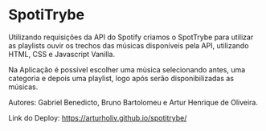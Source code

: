 # SpotiTrybe

Utilizando requisições da API do Spotify criamos o SpotTrybe para utilizar as playlists ouvir os trechos das músicas disponíveis pela API, utilizando HTML, CSS e Javascript Vanilla.

Na Aplicação é possível escolher uma mùsica selecionando antes, uma categoria e depois uma playlist, logo após serão disponibilizadas as músicas.

Autores: Gabriel Benedicto, Bruno Bartolomeu e Artur Henrique de Oliveira. 

Link do Deploy: https://arturholiv.github.io/spotitrybe/

